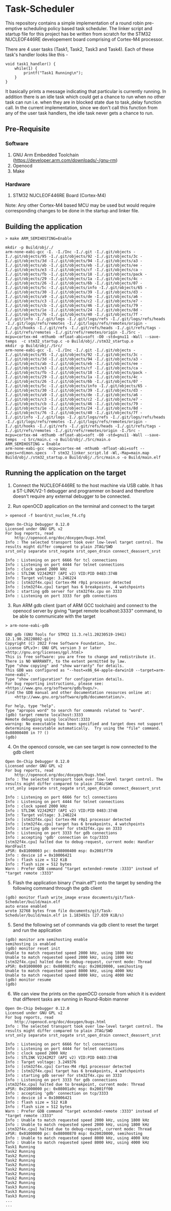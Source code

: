 # Task-Scheduler

This repository contains a simple implementation of a round robin pre-emptive scheduling policy based task scheduler. The linker script and startup file for this project has be written from scratch for the STM32 NUCLEOF446RE developement board comprising of Cortex-M4 processor.

There are 4 user tasks (Task1, Task2, Task3 and Task4). Each of these task's handler looks like this -

```
void task1_handler() {
	while(1) {
		printf("Task1 Running\n");
	}
}
```

It basically prints a message indicating that particular is currently running. In addition there is an idle task which could get a chance to run when no other task can run i.e. when they are in blocked state due to task_delay function call. In the current implementation, since we don't call this function from any of the user task handlers, the idle task never gets a chance to run.


## Pre-Requisite

### Software
1) GNU Arm Embedded Toolchain (https://developer.arm.com/downloads/-/gnu-rm)
2) Openocd
3) Make

### Hardware
1) STM32 NUCLEOF446RE Board (Cortex-M4)

Note: Any other Cortex-M4 based MCU may be used but would require corresponding changes to be done in the startup and linker file.

## Building the application

```shell
> make ARM_SEMIHOSTING=Enable

mkdir -p Build/obj/./
arm-none-eabi-gcc -I. -I./Inc -I./.git -I./.git/objects -I./.git/objects/95 -I./.git/objects/92 -I./.git/objects/3c -I./.git/objects/3d -I./.git/objects/94 -I./.git/objects/a3 -I./.git/objects/ab -I./.git/objects/eb -I./.git/objects/ee -I./.git/objects/e3 -I./.git/objects/cf -I./.git/objects/ca -I./.git/objects/fb -I./.git/objects/18 -I./.git/objects/pack -I./.git/objects/29 -I./.git/objects/1a -I./.git/objects/4c -I./.git/objects/26 -I./.git/objects/6b -I./.git/objects/07 -I./.git/objects/5c -I./.git/objects/info -I./.git/objects/65 -I./.git/objects/30 -I./.git/objects/39 -I./.git/objects/d3 -I./.git/objects/a9 -I./.git/objects/de -I./.git/objects/a6 -I./.git/objects/c3 -I./.git/objects/c2 -I./.git/objects/e7 -I./.git/objects/cb -I./.git/objects/46 -I./.git/objects/79 -I./.git/objects/1e -I./.git/objects/24 -I./.git/objects/8d -I./.git/objects/76 -I./.git/objects/40 -I./.git/objects/7f -I./.git/info -I./.git/logs -I./.git/logs/refs -I./.git/logs/refs/heads -I./.git/logs/refs/remotes -I./.git/logs/refs/remotes/origin -I./.git/hooks -I./.git/refs -I./.git/refs/heads -I./.git/refs/tags -I./.git/refs/remotes -I./.git/refs/remotes/origin -I./Src -mcpu=cortex-m4 -mthumb -mfloat-abi=soft -O0 -std=gnu11 -Wall --save-temps  -c stm32_startup.c -o Build/obj/./stm32_startup.o
mkdir -p Build/obj/./Src/
arm-none-eabi-gcc -I. -I./Inc -I./.git -I./.git/objects -I./.git/objects/95 -I./.git/objects/92 -I./.git/objects/3c -I./.git/objects/3d -I./.git/objects/94 -I./.git/objects/a3 -I./.git/objects/ab -I./.git/objects/eb -I./.git/objects/ee -I./.git/objects/e3 -I./.git/objects/cf -I./.git/objects/ca -I./.git/objects/fb -I./.git/objects/18 -I./.git/objects/pack -I./.git/objects/29 -I./.git/objects/1a -I./.git/objects/4c -I./.git/objects/26 -I./.git/objects/6b -I./.git/objects/07 -I./.git/objects/5c -I./.git/objects/info -I./.git/objects/65 -I./.git/objects/30 -I./.git/objects/39 -I./.git/objects/d3 -I./.git/objects/a9 -I./.git/objects/de -I./.git/objects/a6 -I./.git/objects/c3 -I./.git/objects/c2 -I./.git/objects/e7 -I./.git/objects/cb -I./.git/objects/46 -I./.git/objects/79 -I./.git/objects/1e -I./.git/objects/24 -I./.git/objects/8d -I./.git/objects/76 -I./.git/objects/40 -I./.git/objects/7f -I./.git/info -I./.git/logs -I./.git/logs/refs -I./.git/logs/refs/heads -I./.git/logs/refs/remotes -I./.git/logs/refs/remotes/origin -I./.git/hooks -I./.git/refs -I./.git/refs/heads -I./.git/refs/tags -I./.git/refs/remotes -I./.git/refs/remotes/origin -I./Src -mcpu=cortex-m4 -mthumb -mfloat-abi=soft -O0 -std=gnu11 -Wall --save-temps  -c Src/main.c -o Build/obj/./Src/main.o
ARM_SEMIHOSTING = Enable
arm-none-eabi-gcc -mcpu=cortex-m4 -mthumb -mfloat-abi=soft --specs=rdimon.specs  -T stm32_linker_script.ld -Wl,-Map=main.map  Build/obj/./stm32_startup.o Build/obj/./Src/main.o -o Build/main.elf
```

## Running the application on the target

1. Connect the NUCLEOF446RE to the host machine via USB cable. It has a ST-LINK/V2-1 debugger and programmer on board and therefore doesn't require any external debugger to be connected.

2. Run openOCD application on the terminal and connect to the target

```shell
> openocd -f board/st_nucleo_f4.cfg

Open On-Chip Debugger 0.12.0
Licensed under GNU GPL v2
For bug reports, read
	http://openocd.org/doc/doxygen/bugs.html
Info : The selected transport took over low-level target control. The results might differ compared to plain JTAG/SWD
srst_only separate srst_nogate srst_open_drain connect_deassert_srst

Info : Listening on port 6666 for tcl connections
Info : Listening on port 4444 for telnet connections
Info : clock speed 2000 kHz
Info : STLINK V2J42M27 (API v2) VID:PID 0483:374B
Info : Target voltage: 3.246224
Info : [stm32f4x.cpu] Cortex-M4 r0p1 processor detected
Info : [stm32f4x.cpu] target has 6 breakpoints, 4 watchpoints
Info : starting gdb server for stm32f4x.cpu on 3333
Info : Listening on port 3333 for gdb connections
```

3. Run ARM gdb client (part of ARM GCC toolchain) and connect to the openocd server by giving "target remote localhost:3333" command, to be able to communicate with the target

```shell
> arm-none-eabi-gdb

GNU gdb (GNU Tools for STM32 11.3.rel1.20230519-1941) 12.1.90.20220802-git
Copyright (C) 2022 Free Software Foundation, Inc.
License GPLv3+: GNU GPL version 3 or later <http://gnu.org/licenses/gpl.html>
This is free software: you are free to change and redistribute it.
There is NO WARRANTY, to the extent permitted by law.
Type "show copying" and "show warranty" for details.
This GDB was configured as "--host=x86_64-apple-darwin10 --target=arm-none-eabi".
Type "show configuration" for configuration details.
For bug reporting instructions, please see:
<https://www.gnu.org/software/gdb/bugs/>.
Find the GDB manual and other documentation resources online at:
    <http://www.gnu.org/software/gdb/documentation/>.

For help, type "help".
Type "apropos word" to search for commands related to "word".
(gdb) target remote localhost:3333
Remote debugging using localhost:3333
warning: No executable has been specified and target does not support
determining executable automatically.  Try using the "file" command.
0x08000400 in ?? ()
(gdb) 
```

4. On the openocd console, we can see target is now connected to the gdb client

```shell
Open On-Chip Debugger 0.12.0
Licensed under GNU GPL v2
For bug reports, read
	http://openocd.org/doc/doxygen/bugs.html
Info : The selected transport took over low-level target control. The results might differ compared to plain JTAG/SWD
srst_only separate srst_nogate srst_open_drain connect_deassert_srst

Info : Listening on port 6666 for tcl connections
Info : Listening on port 4444 for telnet connections
Info : clock speed 2000 kHz
Info : STLINK V2J42M27 (API v2) VID:PID 0483:374B
Info : Target voltage: 3.246224
Info : [stm32f4x.cpu] Cortex-M4 r0p1 processor detected
Info : [stm32f4x.cpu] target has 6 breakpoints, 4 watchpoints
Info : starting gdb server for stm32f4x.cpu on 3333
Info : Listening on port 3333 for gdb connections
Info : accepting 'gdb' connection on tcp/3333
[stm32f4x.cpu] halted due to debug-request, current mode: Handler HardFault
xPSR: 0x81000003 pc: 0x08000400 msp: 0x2001ff70
Info : device id = 0x10006421
Info : flash size = 512 KiB
Info : flash size = 512 bytes
Warn : Prefer GDB command "target extended-remote :3333" instead of "target remote :3333"
```

5. Flash the application binary ("main.elf") onto the target by sending the following command through the gdb client

```shell
(gdb) monitor flash write_image erase documents/git/Task-Scheduler/build/main.elf
auto erase enabled
wrote 32768 bytes from file documents/git/Task-Scheduler/build/main.elf in 1.183492s (27.039 KiB/s)
```

5. Send the following set of commands via gdb client to reset the target and run the application

```shell
(gdb) monitor arm semihosting enable
semihosting is enabled
(gdb) monitor reset init
Unable to match requested speed 2000 kHz, using 1800 kHz
Unable to match requested speed 2000 kHz, using 1800 kHz
[stm32f4x.cpu] halted due to debug-request, current mode: Thread 
xPSR: 0x01000000 pc: 0x080002fc msp: 0x20020000, semihosting
Unable to match requested speed 8000 kHz, using 4000 kHz
Unable to match requested speed 8000 kHz, using 4000 kHz
(gdb) monitor resume
(gdb)
```

6. We can view the prints on the openOCD console from which it is evident that different tasks are running in Round-Robin manner

```shell
Open On-Chip Debugger 0.12.0
Licensed under GNU GPL v2
For bug reports, read
	http://openocd.org/doc/doxygen/bugs.html
Info : The selected transport took over low-level target control. The results might differ compared to plain JTAG/SWD
srst_only separate srst_nogate srst_open_drain connect_deassert_srst

Info : Listening on port 6666 for tcl connections
Info : Listening on port 4444 for telnet connections
Info : clock speed 2000 kHz
Info : STLINK V2J42M27 (API v2) VID:PID 0483:374B
Info : Target voltage: 3.249376
Info : [stm32f4x.cpu] Cortex-M4 r0p1 processor detected
Info : [stm32f4x.cpu] target has 6 breakpoints, 4 watchpoints
Info : starting gdb server for stm32f4x.cpu on 3333
Info : Listening on port 3333 for gdb connections
[stm32f4x.cpu] halted due to breakpoint, current mode: Thread 
xPSR: 0x21000000 pc: 0x08001a9c msp: 0x2001ff00
Info : accepting 'gdb' connection on tcp/3333
Info : device id = 0x10006421
Info : flash size = 512 KiB
Info : flash size = 512 bytes
Warn : Prefer GDB command "target extended-remote :3333" instead of "target remote :3333"
Info : Unable to match requested speed 2000 kHz, using 1800 kHz
Info : Unable to match requested speed 2000 kHz, using 1800 kHz
[stm32f4x.cpu] halted due to debug-request, current mode: Thread 
xPSR: 0x01000000 pc: 0x08000870 msp: 0x20020000, semihosting
Info : Unable to match requested speed 8000 kHz, using 4000 kHz
Info : Unable to match requested speed 8000 kHz, using 4000 kHz
Task1 Running
Task2 Running
Task2 Running
Task2 Running
Task2 Running
Task2 Running
Task2 Running
Task2 Running
Task2 Running
Task3 Running
Task3 Running
Task3 Running
...
...
```
